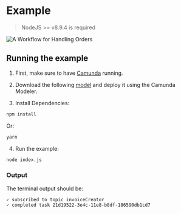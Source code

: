 # Example
> NodeJS >= v8.9.4 is required

<img alt="A Workflow for Handling Orders" src="assets/order.svg" />

## Running the example

1. First, make sure to have [Camunda](https://camunda.com/download/) running.

2. Download the following [model](assets/order.bpmn) and deploy it using the Camunda Modeler.

3. Install Dependencies:

```sh
npm install
```

Or:

```sh
yarn
```

4. Run the example:
```sh
node index.js
```

### Output
The terminal output should be:
```
✓ subscribed to topic invoiceCreator
✓ completed task 21d19522-3e4c-11e8-b8df-186590db1cd7
```
